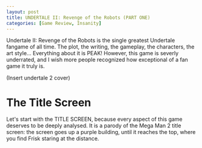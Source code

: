```yaml
---
layout: post
title: UNDERTALE II: Revenge of the Robots (PART ONE)
categories: [Game Review, Insanity]
---
```

Undertale II: Revenge of the Robots is the single greatest Undertale fangame of all time. The plot, the writing, the gameplay, the characters, the art style... Everything about it is PEAK! However, this game is severly underrated, and I wish more people recognized how exceptional of a fan game it truly is.

(Insert undertale 2 cover)

# The Title Screen
Let's start with the TITLE SCREEN, because every aspect of this game deserves to be deeply analysed. It is a parody of the Mega Man 2 title screen: the screen goes up a purple building, until it reaches the top, where you find Frisk staring at the distance.




<!--stackedit_data:
eyJoaXN0b3J5IjpbMTg1NDQ1NTQ4MiwxMDA0MDc2OTEyLDEwMT
EzMTk5NzgsMjQ1MDM3Njc2XX0=
-->